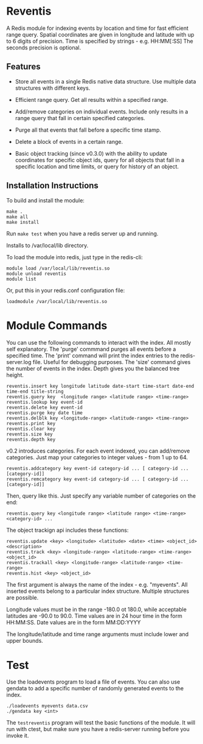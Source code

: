 # Reventis

A Redis module for indexing events by location and time for fast efficient
range query.  Spatial coordinates are given in longitude and latitude with
up to 6 digits of precision. Time is specified by strings - e.g. HH:MM[:SS]
The seconds precision is optional.

## Features

* Store all events in a single Redis native data structure. Use multiple
  data structures with different keys.  

* Efficient range query.  Get all results within a specified range.

* Add/remove categories on individual events.  Include only results
  in a range query that fall in certain specified categories.  
  
* Purge all that events that fall before a specific time stamp.

* Delete a block of events in a certain range.

* Basic object tracking (since v0.3.0) with the ability to update coordinates
  for specific object ids,  query for all objects that fall in a specific location
  and time limits, or query for history of an object.   

## Installation Instructions

To build and install the module:   

```
make .
make all
make install
```

Run `make test` when you have a redis server up and running.  

Installs to /var/local/lib directory.

To load the module into redis, just type in the redis-cli:

```
module load /var/local/lib/reventis.so
module unload reventis
module list

```

Or, put this in your redis.conf configuration file:

```
loadmodule /var/local/lib/reventis.so
```

# Module Commands

You can use the following commands to interact with the index.  All mostly self explanatory.
The 'purge' commmand purges all events before a specified time. The 'print' command will print
the index entries to the redis-server.log file.  Useful for debugging purposes.  The 'size' command
gives the number of events in the index. Depth gives you the balanced tree height. 

```
reventis.insert key longitude latitude date-start time-start date-end time-end title-string
reventis.query key  <longitude range> <latitude range> <time-range>
reventis.lookup key event-id
reventis.delete key event-id
reventis.purge key date time
reventis.delblk key <longitude-range> <latitude-range> <time-range>
reventis.print key
reventis.clear key
reventis.size key
reventis.depth key
```

v0.2 introduces categories.  For each event indexed, you can add/remove categories.  Just map your
categories to integer values - from 1 up to 64.

```
reventis.addcategory key event-id category-id ... [ category-id ... [category-id]]
reventis.remcategory key event-id category-id ... [ category-id ... [category-id]]
```

Then, query like this.  Just specify any variable number of categories on the end:

```
reventis.query key <longitude range> <latitude range> <time-range> <category-id> ...
```

The object trackign api includes these functions:

```
reventis.update <key> <longitude> <latitude> <date> <time> <object_id> <description>
reventis.track <key> <longitude-range> <latitude-range> <time-range> <object_id>
reventis.trackall <key> <longitude-range> <latitude-range> <time-range>
reventis.hist <key> <object_id>
```

The first argument is always the name of the index - e.g. "myevents".  All inserted events belong to
a particular index structure. Multiple structures are possible.  

Longitude values must be in the range -180.0 ot 180.0, while acceptable latitudes are -90.0 to 90.0.
Time values are in 24 hour time in the form HH:MM:SS. 
Date values are in the form MM:DD:YYYY

The longitude/latitude and time range arguments must include lower and upper bounds.

# Test

Use the loadevents program to load a file of events.  You can also use gendata to add
a specific number of randomly generated events to the index.

```
./loadevents myevents data.csv
./gendata key <int>
```

The `testreventis` program will test the basic functions of the module. It will run with
ctest, but make sure you have a redis-server running before you invoke it.  


